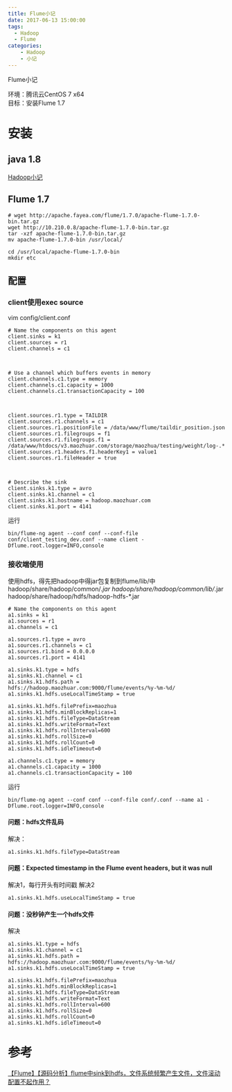 ```yaml
---
title: Flume小记
date: 2017-06-13 15:00:00
tags:
  - Hadoop
  - Flume
categories:
    - Hadoop
    - 小记
---
```

Flume小记
<!-- MORE -->
环境：腾讯云CentOS 7 x64  
目标：安装Flume 1.7


# 安装  
## java 1.8  
[Hadoop小记](Hadoop小记)

## Flume 1.7
```
# wget http://apache.fayea.com/flume/1.7.0/apache-flume-1.7.0-bin.tar.gz
wget http://10.210.0.8/apache-flume-1.7.0-bin.tar.gz
tar -xzf apache-flume-1.7.0-bin.tar.gz
mv apache-flume-1.7.0-bin /usr/local/

cd /usr/local/apache-flume-1.7.0-bin
mkdir etc
```
## 配置
### client使用exec source 

vim config/client.conf
```
# Name the components on this agent
client.sinks = k1
client.sources = r1
client.channels = c1



# Use a channel which buffers events in memory
client.channels.c1.type = memory
client.channels.c1.capacity = 1000
client.channels.c1.transactionCapacity = 100



client.sources.r1.type = TAILDIR
client.sources.r1.channels = c1
client.sources.r1.positionFile = /data/www/flume/taildir_position.json
client.sources.r1.filegroups = f1
client.sources.r1.filegroups.f1 = /data/www/htdocs/v3.maozhuar.com/storage/maozhua/testing/weight/log-.*
client.sources.r1.headers.f1.headerKey1 = value1
client.sources.r1.fileHeader = true



# Describe the sink
client.sinks.k1.type = avro
client.sinks.k1.channel = c1
client.sinks.k1.hostname = hadoop.maozhuar.com
client.sinks.k1.port = 4141

```

运行
```
bin/flume-ng agent --conf conf --conf-file conf/client_testing_dev.conf --name client -Dflume.root.logger=INFO,console
```

### 接收端使用  
使用hdfs，得先把hadoop中得jar包复制到flume/lib/中
hadoop/share/hadoop/common/*.jar
hadoop/share/hadoop/common/lib/*.jar
hadoop/share/hadoop/hdfs/hadoop-hdfs-*.jar

```
# Name the components on this agent
a1.sinks = k1
a1.sources = r1
a1.channels = c1

a1.sources.r1.type = avro
a1.sources.r1.channels = c1
a1.sources.r1.bind = 0.0.0.0
a1.sources.r1.port = 4141

a1.sinks.k1.type = hdfs
a1.sinks.k1.channel = c1
a1.sinks.k1.hdfs.path = hdfs://hadoop.maozhuar.com:9000/flume/events/%y-%m-%d/
a1.sinks.k1.hdfs.useLocalTimeStamp = true

a1.sinks.k1.hdfs.filePrefix=maozhua
a1.sinks.k1.hdfs.minBlockReplicas=1
a1.sinks.k1.hdfs.fileType=DataStream
a1.sinks.k1.hdfs.writeFormat=Text
a1.sinks.k1.hdfs.rollInterval=600
a1.sinks.k1.hdfs.rollSize=0
a1.sinks.k1.hdfs.rollCount=0
a1.sinks.k1.hdfs.idleTimeout=0

a1.channels.c1.type = memory
a1.channels.c1.capacity = 1000
a1.channels.c1.transactionCapacity = 100
```
运行
```
bin/flume-ng agent --conf conf --conf-file conf/.conf --name a1 -Dflume.root.logger=INFO,console
```

#### 问题：hdfs文件乱码

解决：
```
a1.sinks.k1.hdfs.fileType=DataStream
```

#### 问题：Expected timestamp in the Flume event headers, but it was null  
解决1，每行开头有时间戳
解决2
```
a1.sinks.k1.hdfs.useLocalTimeStamp = true
```

#### 问题：没秒钟产生一个hdfs文件
解决
```
a1.sinks.k1.type = hdfs
a1.sinks.k1.channel = c1
a1.sinks.k1.hdfs.path = hdfs://hadoop.maozhuar.com:9000/flume/events/%y-%m-%d/
a1.sinks.k1.hdfs.useLocalTimeStamp = true

a1.sinks.k1.hdfs.filePrefix=maozhua
a1.sinks.k1.hdfs.minBlockReplicas=1
a1.sinks.k1.hdfs.fileType=DataStream
a1.sinks.k1.hdfs.writeFormat=Text
a1.sinks.k1.hdfs.rollInterval=600
a1.sinks.k1.hdfs.rollSize=0
a1.sinks.k1.hdfs.rollCount=0
a1.sinks.k1.hdfs.idleTimeout=0
```

# 参考
[【Flume】【源码分析】flume中sink到hdfs，文件系统频繁产生文件，文件滚动配置不起作用？](http://blog.csdn.net/simonchi/article/details/43231891)
